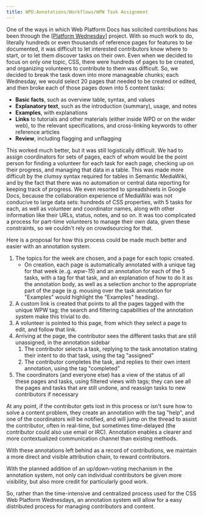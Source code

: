 ```yaml
---
title: WPD:Annotations/Workflows/WPW Task Assignment
---
```

<p>One of the ways in which Web Platform Docs has solicited contributions has been through the [<a rel="nofollow" class="external text" href="http://docs.webplatform.org/wiki/Meta:web_platform_wednesday%7CWeb">Platform Wednesday</a>] project. With so much work to do, literally hundreds or even thousands of reference pages for features to be documented, it was difficult to let interested contributors know where to start, or to let them discover tasks on their own. Even when we decided to focus on only one topic, CSS, there were hundreds of pages to be created, and organizing volunteers to contribute to them was difficult. So, we decided to break the task down into more manageable chunks; each Wednesday, we would select 20 pages that needed to be created or edited, and then broke each of those pages down into 5 content tasks:
</p>
<ul><li> <b>Basic facts</b>, such as overview table, syntax, and values</li>
<li> <b>Explanatory text</b>, such as the introduction (summary), usage, and notes</li>
<li> <b>Examples</b>, with explanations</li>
<li> <b>Links</b> to tutorials and other materials (either inside WPD or on the wider web), to the relevant specifications, and cross-linking keywords to other reference articles</li>
<li> <b>Review</b>, including flagging and unflagging</li></ul>
<p>This worked much better, but it was still logistically difficult. We had to assign coordinators for sets of pages, each of whom would be the point person for finding a volunteer for each task for each page, checking up on their progress, and managing that data in a table. This was made more difficult by the clumsy syntax required for tables in Semantic MediaWiki, and by the fact that there was no automation or central data reporting for keeping track of progress. We even resorted to spreadsheets in Google Docs, because the collaboration experience of MediaWiki was not conducive to large data sets: hundreds of CSS properties, with 5 tasks for each, as well as volunteer and coordinator names, along with other information like their URLs, status, notes, and so on. It was too complicated a process for part-time volunteers to manage their own data, given these constraints, so we couldn't rely on crowdsourcing for that. 
</p><p>Here is a proposal for how this process could be made much better and easier with an annotation system.
</p>
<ol><li> The topics for the week are chosen, and a page for each topic created.
<ul><li> On creation, each page is automatically annotated with a unique tag for that week (e..g. <i>wpw-15</i>) and an annotation for each of the 5 tasks, with a tag for that task, and an explanation of how to do it as the annotation body, as well as a selection anchor to the appropriate part of the page (e.g. mousing over the task annotation for "Examples" would highlight the "Examples" heading).</li></ul></li>
<li> A custom link is created that points to all the pages tagged with the unique WPW tag; the search and filtering capabilities of the annotation system make this trivial to do.</li>
<li> A volunteer is pointed to this page, from which they select a page to edit, and follow that link.</li>
<li> Arriving at the page, the contributor sees the different tasks that are still unassigned, in the annotation sidebar
<ol><li> The contributor selects a task, replying to the task annotation stating their intent to do that task, using the tag "assigned"</li>
<li> The contributor completes the task, and replies to their own intent annotation, using the tag "completed"</li></ol></li>
<li> The coordinators (and everyone else) has a view of the status of all these pages and tasks, using filtered views with tags; they can see all the pages and tasks that are still undone, and reassign tasks to new contributors if necessary</li></ol>
<p>At any point, if the contributor gets lost in this process or isn't sure how to solve a content problem, they create an annotation with the tag "help", and one of the coordinators will be notified, and will jump on the thread to assist the contributor, often in real-time, but sometimes time-delayed (the contributor could also use email or IRC). Annotation enables a clearer and more contextualized communication channel than existing methods.
</p><p>With these annotations left behind as a record of contributions, we maintain a more direct and visible attribution chain, to reward contributors. 
</p><p>With the planned addition of an up/down-voting mechanism in the annotation system, not only can individual contributors be given more visibility, but also more credit for particularly good work.
</p><p>So, rather than the time-intensive and centralized process used for the CSS Web Platform Wednesdays, an annotation system will allow for a easy distributed process for managing contributors and content.
</p>
<!-- 
NewPP limit report
CPU time usage: 0.012 seconds
Real time usage: 0.014 seconds
Preprocessor visited node count: 1/1000000
Preprocessor generated node count: 4/1000000
Post‐expand include size: 0/2097152 bytes
Template argument size: 0/2097152 bytes
Highest expansion depth: 1/40
Expensive parser function count: 0/100
-->

<!-- 
Transclusion expansion time report (%,ms,calls,template)
100.00%    0.000      1 - -total
-->

<!-- Saved in parser cache with key wpwiki:pcache:idhash:13394-0!*!*!*!*!*!*!esi=1 and timestamp 20150731012645 and revision id 42899
 -->
